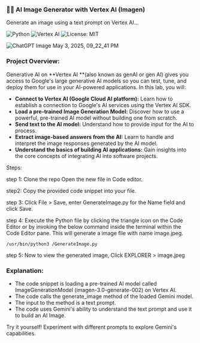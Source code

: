### 🧠✨ AI Image Generator with Vertex AI (Imagen)
Generate an image using a text prompt on Vertex AI...

![Python](https://img.shields.io/badge/Python-3.8%2B-blue.svg)
![Vertex AI](https://img.shields.io/badge/Powered%20by-Vertex%20AI-FF6F00.svg)
![License: MIT](https://img.shields.io/badge/License-MIT-green.svg)


 ![ChatGPT Image May 3, 2025, 09_22_41 PM](https://github.com/user-attachments/assets/ef41b931-535a-4a8b-ae02-2bdead5700cd)

### Project Overview:

Generative AI on **Vertex AI **(also known as genAI or gen AI) gives you access to Google's large generative AI models so you can test, tune, and deploy them for use in your AI-powered applications. In this lab, you will:

- **Connect to Vertex AI (Google Cloud AI platform):** Learn how to establish a connection to Google's AI services using the Vertex AI SDK.
- **Load a pre-trained Image Generation Model:** Discover how to use a powerful, pre-trained AI model without building one from scratch.
- **Send text to the AI model:** Understand how to provide input for the AI to process.
- **Extract image-based answers from the AI:** Learn to handle and interpret the image responses generated by the AI model.
- **Understand the basics of building AI applications:** Gain insights into the core concepts of integrating AI into software projects.

Steps:

step 1:
Clone the repo Open the new file in Code editor. 

step2:
Copy the provided code snippet into your file.

step 3:
Click File > Save, enter GenerateImage.py for the Name field and click Save.

step 4:
Execute the Python file by clicking the triangle icon on the Code Editor or by invoking the below command inside the terminal within the Code Editor pane. This will generate a image file with name image.jpeg.
```
/usr/bin/python3 /GenerateImage.py
```
step 5:
Now to view the generated image, Click EXPLORER > image.jpeg

### Explanation:

- The code snippet is loading a pre-trained AI model called ImageGenerationModel (imagen-3.0-generate-002) on Vertex AI.
- The code calls the generate_image method of the loaded Gemini model.
- The input to the method is a text prompt.
- The code uses Gemini's ability to understand the text prompt and use it to build an AI Image.


Try it yourself! Experiment with different prompts to explore Gemini's capabilities.


